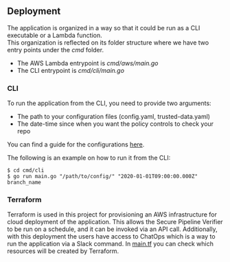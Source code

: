 ## Deployment

The application is organized in a way so that it could be run as a CLI executable or a Lambda function.  
This organization is reflected on its folder structure where we have two entry points under the *cmd* folder.  

- The AWS Lambda entrypoint is *cmd/aws/main.go*  
- The CLI entrypoint is *cmd/cli/main.go*

### CLI 

To run the application from the CLI, you need to provide two arguments:
- The path to your configuration files (config.yaml, trusted-data.yaml)
- The date-time since when you want the policy controls to check your repo

You can find a guide for the configurations [here](config.md). 

The following is an example on how to run it from the CLI: 

```shell
$ cd cmd/cli
$ go run main.go "/path/to/config/" "2020-01-01T09:00:00.000Z" branch_name
```

### Terraform

Terraform is used in this project for provisioning an AWS infrastructure for cloud deployment of the application.
This allows the Secure Pipeline Verifier to be run on a schedule, and it can be invoked via an API call.
Additionally, with this deployment the users have access to ChatOps which is a way to run the application via a Slack command.
In  [main.tf](../terraform/main.tf) you can check which resources will be created by Terraform.
